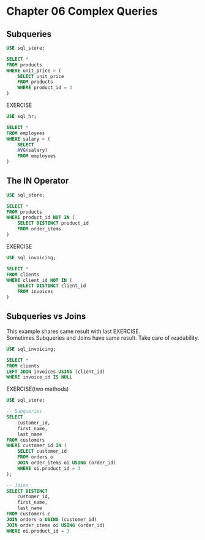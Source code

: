 # Chapter 06 Complex Queries

## Subqueries
``` sql
USE sql_store;

SELECT *
FROM products
WHERE unit_price > (
    SELECT unit_price
    FROM products
    WHERE product_id = 3
)
```

EXERCISE
``` sql
USE sql_hr;

SELECT *
FROM employees
WHERE salary > (
    SELECT 
    AVG(salary)
    FROM employees
)
```

## The IN Operator
``` sql
USE sql_store;

SELECT *
FROM products
WHERE product_id NOT IN (
    SELECT DISTINCT product_id
    FROM order_items
)
```
EXERCISE
``` sql
USE sql_invoicing;

SELECT *
FROM clients
WHERE client_id NOT IN (
    SELECT DISTINCT client_id
    FROM invoices
)
```

## Subqueries vs Joins
This example shares same result with last EXERCISE.  
Sometimes Subqueries and Joins have same result. Take care of readability.
``` sql
USE sql_invoicing;

SELECT *
FROM clients
LEFT JOIN invoices USING (client_id)
WHERE invoice_id IS NULL
```

EXERCISE(two methods)
```sql
USE sql_store;

-- Subqueries
SELECT 
	customer_id,
    first_name,
    last_name
FROM customers
WHERE customer_id IN (
	SELECT customer_id
    FROM orders o
    JOIN order_items oi USING (order_id)
    WHERE oi.product_id = 3
);

-- Joins
SELECT DISTINCT
	customer_id,
    first_name,
    last_name
FROM customers c
JOIN orders o USING (customer_id)
JOIN order_items oi USING (order_id)
WHERE oi.product_id = 3
```
